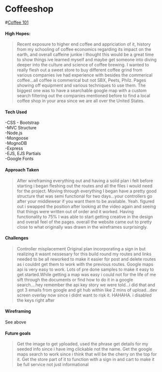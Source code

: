 # Coffeeshop

#[Coffee 101](https://coffee101partdeux.herokuapp.com/)

#### High Hopes:
>Recent exposure to higher end coffee and appriciation of it, history from my schooling of coffee economics regarding its impact on the earth, and overall caffeine junkie i thought this would be a great time to show things ive learned myself and maybe get someone into diving deeper into the culture and science of coffee brewing. I wanted to really flesh out a sweet store to buy different coffee grind from various companies ive had experience with besides the commerical coffee...all coffee is commerical but not SBX, Peets, Philz. Pages showing off equipment and various techniques to use them. The biggest one was to have a searchable google map with a custom search filtering out the companies mentioned before to find a local coffee shop in your area since we are all over the United States.

#### Tech Used

  -CSS - Bootstrap  
  -MVC Structure  
  -Node.js  
  -Mongoose  
  -MognoDB  
  -Express  
  -EJS, EJS Partials  
  -Google Fonts


#### Approach Taken
>After wireframing everything out and having a solid plan i felt before starting i began fleshing out the routes and all the files i would need for the project. Moving through everything I began have a pretty good structure that was semi functional for two days...your controllers go after your middlewear if you want them to be available. Yeah. figured out i swapped the position after looking at the video again and seeing that things were written out of order and it worked. Having functionality to 75% I was able to start getting creative in the design and overall feel of the pages. overall the website came out to pretty close to what originally was drawn in the wireframes surprisingly. 

#### Challenges
>Controller misplacement
>Original plan incorporating a sign in but realizing it wasnt nessesary for this build round my routes and links needed to be all reworked to make it easier for post and delete routes as i couldnt get them to work with the previous routes.
>Google maps api is very easy to work. Lots of pre done samples to make it easy to get started.While getting a map was easy i could not for the life of me sift through the documents or find how to do it in a google search....hey remember the api key story we were told...i did that and got 3 emails from google and git hub within like 2 mins of upload...dev screen overlay now since i didnt want to risk it. HAHAHA. i disabled the keys right after

#### Wireframing
See above

#### Future goals
>Get the image to get yploaded, used the phrase get details for my seeded info since i have img clickable not the name. Get the google maps search to work since i think that will be the cherry on the top for it. 
Get the store part of it to function with a sign in and cart to make it be full service not just informational
